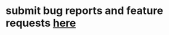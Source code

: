 # submit bug reports and feature requests [here](https://github.com/Eternal-Esports-Club/bug-reports-and-feature-requests/issues/new)